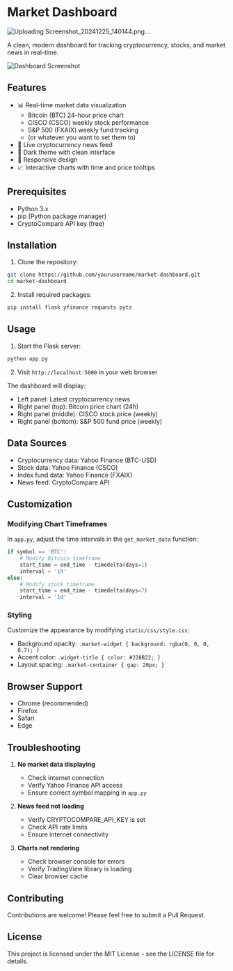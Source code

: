 # Market Dashboard

![Uploading Screenshot_20241225_140144.png…]()

A clean, modern dashboard for tracking cryptocurrency, stocks, and market news in real-time.

![Dashboard Screenshot](screenshot.png)

## Features

- 📊 Real-time market data visualization
  - Bitcoin (BTC) 24-hour price chart
  - CISCO (CSCO) weekly stock performance
  - S&P 500 (FXAIX) weekly fund tracking
  - (or whatever you want to set them to)
- 📰 Live cryptocurrency news feed
- 🌙 Dark theme with clean interface
- 📱 Responsive design
- 📈 Interactive charts with time and price tooltips

## Prerequisites

- Python 3.x
- pip (Python package manager)
- CryptoCompare API key (free)

## Installation

1. Clone the repository:
```bash
git clone https://github.com/yourusername/market-dashboard.git
cd market-dashboard
```

2. Install required packages:
```bash
pip install flask yfinance requests pytz
```

## Usage

1. Start the Flask server:
```bash
python app.py
```

2. Visit `http://localhost:5000` in your web browser

The dashboard will display:
- Left panel: Latest cryptocurrency news
- Right panel (top): Bitcoin price chart (24h)
- Right panel (middle): CISCO stock price (weekly)
- Right panel (bottom): S&P 500 fund price (weekly)

## Data Sources

- Cryptocurrency data: Yahoo Finance (BTC-USD)
- Stock data: Yahoo Finance (CSCO)
- Index fund data: Yahoo Finance (FXAIX)
- News feed: CryptoCompare API

## Customization

### Modifying Chart Timeframes

In `app.py`, adjust the time intervals in the `get_market_data` function:

```python
if symbol == 'BTC':
    # Modify Bitcoin timeframe
    start_time = end_time - timedelta(days=1)
    interval = '1h'
else:
    # Modify stock timeframe
    start_time = end_time - timedelta(days=7)
    interval = '1d'
```

### Styling

Customize the appearance by modifying `static/css/style.css`:
- Background opacity: `.market-widget { background: rgba(0, 0, 0, 0.7); }`
- Accent color: `.widget-title { color: #228B22; }`
- Layout spacing: `.market-container { gap: 20px; }`

## Browser Support

- Chrome (recommended)
- Firefox
- Safari
- Edge

## Troubleshooting

1. **No market data displaying**
   - Check internet connection
   - Verify Yahoo Finance API access
   - Ensure correct symbol mapping in `app.py`

2. **News feed not loading**
   - Verify CRYPTOCOMPARE_API_KEY is set
   - Check API rate limits
   - Ensure internet connectivity

3. **Charts not rendering**
   - Check browser console for errors
   - Verify TradingView library is loading
   - Clear browser cache

## Contributing

Contributions are welcome! Please feel free to submit a Pull Request.

## License

This project is licensed under the MIT License - see the LICENSE file for details.
